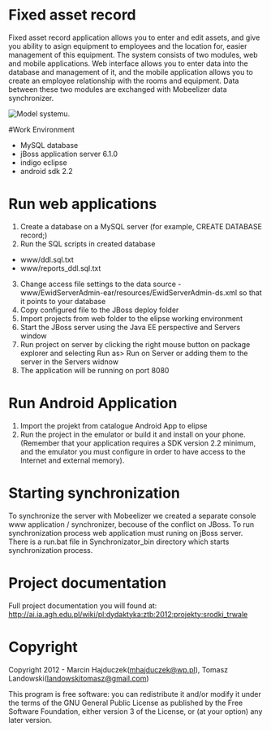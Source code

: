 # Fixed asset record

Fixed asset record application allows you to enter and edit assets, and give you ability to asign equipment to employees and the location for, easier management of this equipment. The system consists of two modules, web and mobile applications. Web interface allows you to enter data into the database and management of it, and the mobile application allows you to create an employee relationship with the rooms and equipment. Data between these two modules are exchanged with Mobeelizer data synchronizer.

![Model systemu.](EwidencjaSrodkowTrwalych/raw/master/model.png)

#Work Environment

* MySQL database
* jBoss application server 6.1.0
* indigo eclipse
* android sdk 2.2 

# Run web applications

1. Create a database on a MySQL server (for example, CREATE DATABASE record;)
2. Run the SQL scripts in created database
 * www/ddl.sql.txt  
 * www/reports_ddl.sql.txt
3. Change access file settings to the data source - www/EwidServerAdmin-ear/resources/EwidServerAdmin-ds.xml so that it points to your database
4. Copy configured file to the JBoss deploy folder
5. Import projects from web folder to the elipse working environment
6. Start the JBoss server using the Java EE perspective and Servers window
7. Run project on server by clicking the right mouse button on package explorer  and selecting Run as> Run on Server or adding them to the server in the Servers widnow
8. The application will be running on port 8080

# Run Android Application 

1. Import the projekt from catalogue Android App to elipse
2. Run the project in the emulator or build it and install on your phone. (Remember that your application requires a SDK version 2.2  minimum, and the emulator you must configure in order to have access to the Internet and external memory).

# Starting synchronization

To synchronize the server with Mobeelizer we created a separate console www application / synchronizer, becouse of  the conflict on JBoss.
To run synchronization process web application must runing on jBoss server. There is a run.bat file in Synchronizator_bin directory which  starts synchronization process.

# Project documentation

Full project documentation you will found at: http://ai.ia.agh.edu.pl/wiki/pl:dydaktyka:ztb:2012:projekty:srodki_trwale

# Copyright

Copyright 2012 - Marcin Hajduczek(mhajduczek@wp.pl), Tomasz Landowski(landowskitomasz@gmail.com)

This program is free software: you can redistribute it and/or modify
it under the terms of the GNU General Public License as published by
the Free Software Foundation, either version 3 of the License, or
(at your option) any later version.